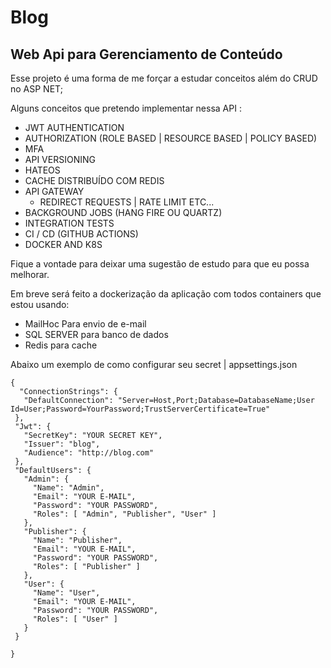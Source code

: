 # Blog
## Web Api para Gerenciamento de Conteúdo

Esse projeto é uma forma de me forçar a estudar conceitos além do CRUD no ASP NET;

Alguns conceitos que pretendo implementar nessa API :

- JWT AUTHENTICATION
- AUTHORIZATION (ROLE BASED | RESOURCE BASED | POLICY BASED)
- MFA
- API VERSIONING
- HATEOS
- CACHE DISTRIBUÍDO COM REDIS 
- API GATEWAY 
    - REDIRECT REQUESTS | RATE LIMIT ETC...
- BACKGROUND JOBS (HANG FIRE OU QUARTZ)   
- INTEGRATION TESTS 
- CI / CD (GITHUB ACTIONS)
- DOCKER AND K8S

 Fique a vontade para deixar uma sugestão de estudo para que eu possa melhorar.


Em breve será feito a dockerização da aplicação com todos containers que estou usando:

- MailHoc Para envio de e-mail
- SQL SERVER para banco de dados 
- Redis para cache


Abaixo um exemplo de como configurar seu secret | appsettings.json



 ```
 {
   "ConnectionStrings": {
    "DefaultConnection": "Server=Host,Port;Database=DatabaseName;User Id=User;Password=YourPassword;TrustServerCertificate=True"
  },
  "Jwt": {
    "SecretKey": "YOUR SECRET KEY",
    "Issuer": "blog",
    "Audience": "http://blog.com"
  },
  "DefaultUsers": {
    "Admin": {
      "Name": "Admin",
      "Email": "YOUR E-MAIL",
      "Password": "YOUR PASSWORD",
      "Roles": [ "Admin", "Publisher", "User" ]
    },
    "Publisher": {
      "Name": "Publisher",
      "Email": "YOUR E-MAIL",
      "Password": "YOUR PASSWORD",
      "Roles": [ "Publisher" ]
    },
    "User": {
      "Name": "User",
      "Email": "YOUR E-MAIL",
      "Password": "YOUR PASSWORD",
      "Roles": [ "User" ]
    }
  }

}

 ```
